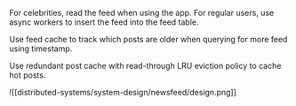 For celebrities, read the feed when using the app.
For regular users, use async workers to insert the feed into the feed table.

Use feed cache to track which posts are older when querying for more feed using timestamp.

Use redundant post cache with read-through LRU eviction policy to cache hot posts.

![[distributed-systems/system-design/newsfeed/design.png]]

